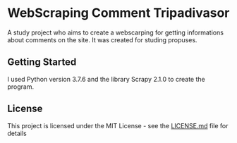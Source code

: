 # WebScraping Comment Tripadivasor
A study project who aims to create a webscarping for getting informations about comments on the site. It was created for studing propuses.

## Getting Started
I used Python version 3.7.6 and the library Scrapy 2.1.0 to create the program. 

## License
This project is licensed under the MIT License - see the [LICENSE.md](LICENSE.md) file for details
